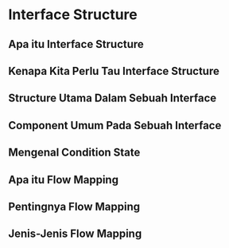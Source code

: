 # Interface Structure

## Apa itu Interface Structure
## Kenapa Kita Perlu Tau Interface Structure
## Structure Utama Dalam Sebuah Interface
## Component Umum Pada Sebuah Interface
## Mengenal Condition State
## Apa itu Flow Mapping
## Pentingnya Flow Mapping
## Jenis-Jenis Flow Mapping
